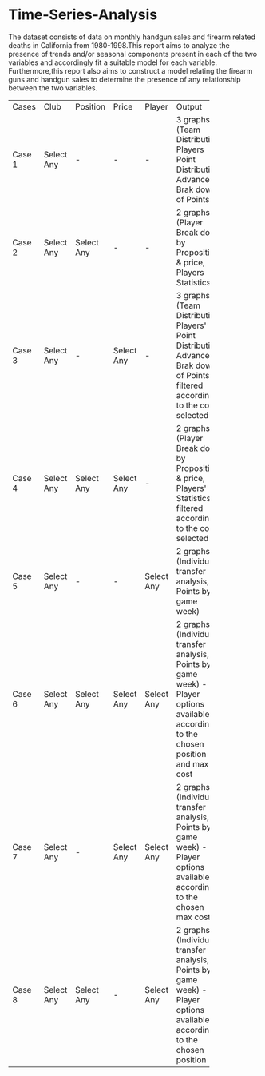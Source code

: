 # Time-Series-Analysis
The dataset consists of data on monthly handgun sales and firearm related deaths in California from 1980-1998.This report
aims to analyze the presence of trends and/or seasonal components present in each of the two variables and accordingly fit
a suitable model for each variable. Furthermore,this report also aims to construct a model relating the firearm guns and
handgun sales to determine the presence of any relationship between the two variables.


<table style="width: 80%;>
  <col width="10%">
  <col width="10%">
  <col width="10%">
  <col width="10%">
  <col width="10%">
  <col width="20%">
    <tbody>
      <tr/b>
        <td>Cases</th>
        <td>Club </th>
        <td>Position</th>
        <td>Price </th>
        <td>Player</th>
        <td>Output</th>
      </tr>
        <tr>
            <td>Case 1  </td>
            <td>Select Any</td>
            <td>     -    </td>
            <td>     -    </td>
            <td>     -    </td>
            <td>3 graphs (Team Distribution, Players Point Distribution, Advanced Brak down of Points)</td>
        </tr>
        <tr>
            <td>Case 2</td>
            <td>Select Any</td>
            <td>Select Any</td>
            <td>     -</td>
            <td>     -</td>
            <td>2 graphs (Player Break down by Proposition & price, Players Statistics)</td>
        </tr>
        <tr>
            <td>Case 3</td>
            <td>Select Any</td>
            <td>     -</td>
            <td>Select Any</td>
            <td>     -</td>
            <td>3 graphs (Team Distribution, Players' Point Distribution, Advanced Brak down of Points)- filtered according to the cost selected</td>
        </tr>
        <tr>
            <td>Case 4</td>
            <td>Select Any</td>
            <td>Select Any</td>
            <td>Select Any</td>
            <td>     -</td>
            <td>2 graphs (Player Break down by Proposition & price, Players' Statistics) - filtered according to the cost selected</td>
        </tr>
        <tr>
            <td>Case 5</td>
            <td>Select Any</td>
            <td>     -</td>
            <td>     -</td>
            <td>Select Any</td>
            <td>2 graphs (Individual transfer analysis, Points by game week)</td>
        </tr>
        <tr>
            <td>Case 6</td>
            <td>Select Any</td>
            <td>Select Any</td>
            <td>Select Any</td>
            <td>Select Any</td>
            <td>2 graphs (Individual transfer analysis, Points by game week) - Player options available according to the chosen position and max cost</td>
        </tr>
        <tr>
            <td>Case 7</td>
            <td>Select Any</td>
            <td>     -</td>
            <td>Select Any</td>
            <td>Select Any</td>
            <td>2 graphs (Individual transfer analysis, Points by game week) - Player options available according to the chosen max cost </td>
        </tr>
        <tr>
            <td>Case 8</td>
            <td>Select Any</td>
            <td>Select Any</td>
            <td>     -</td>
            <td>Select Any</td>
            <td>2 graphs (Individual transfer analysis, Points by game week) - Player options available according to the chosen position</td>
        </tr>
    </tbody>
  </table>
